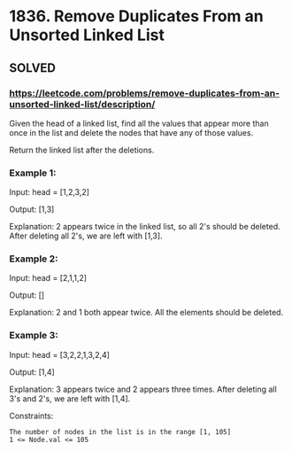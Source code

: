 # 1836. Remove Duplicates From an Unsorted Linked List

## SOLVED
### https://leetcode.com/problems/remove-duplicates-from-an-unsorted-linked-list/description/

Given the head of a linked list, find all the values that appear more than once in the list and delete the nodes that have any of those values.

Return the linked list after the deletions.



### Example 1:

Input: head = [1,2,3,2]

Output: [1,3]

Explanation: 2 appears twice in the linked list, so all 2's should be deleted. After deleting all 2's, we are left with [1,3].

### Example 2:

Input: head = [2,1,1,2]

Output: []

Explanation: 2 and 1 both appear twice. All the elements should be deleted.

### Example 3:

Input: head = [3,2,2,1,3,2,4]

Output: [1,4]

Explanation: 3 appears twice and 2 appears three times. After deleting all 3's and 2's, we are left with [1,4].



Constraints:

    The number of nodes in the list is in the range [1, 105]
    1 <= Node.val <= 105
